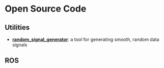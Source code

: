 # Open Source Code

## Utilities

- [**random_signal_generator**](https://pcdangio.github.io/doc/utilities/random_signal_generator/index.html): a tool for generating smooth, random data signals

## ROS